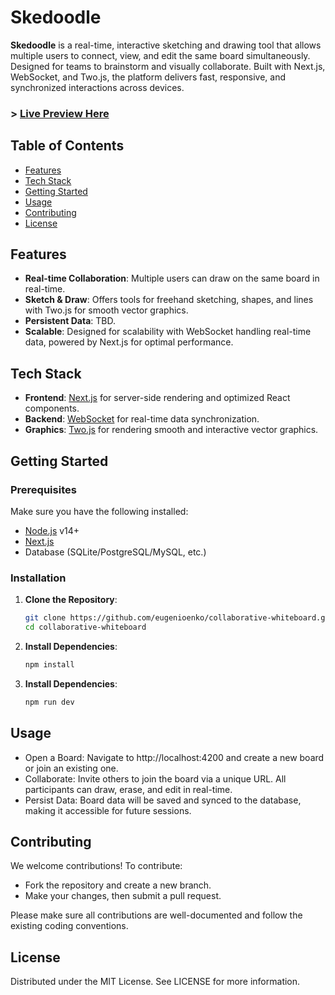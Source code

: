 # Skedoodle

**Skedoodle** is a real-time, interactive sketching and drawing tool that allows multiple users to connect, view, and edit the same board simultaneously. Designed for teams to brainstorm and visually collaborate. 
Built with Next.js, WebSocket, and Two.js, the platform delivers fast, responsive, and synchronized interactions across devices.

### > [Live Preview Here](https://skedoodle.yy-dev.top)


## Table of Contents

- [Features](#features)
- [Tech Stack](#tech-stack)
- [Getting Started](#getting-started)
- [Usage](#usage)
- [Contributing](#contributing)
- [License](#license)

## Features

- **Real-time Collaboration**: Multiple users can draw on the same board in real-time.
- **Sketch & Draw**: Offers tools for freehand sketching, shapes, and lines with Two.js for smooth vector graphics.
- **Persistent Data**: TBD.
- **Scalable**: Designed for scalability with WebSocket handling real-time data, powered by Next.js for optimal performance.

## Tech Stack

- **Frontend**: [Next.js](https://nextjs.org/) for server-side rendering and optimized React components.
- **Backend**: [WebSocket](https://developer.mozilla.org/en-US/docs/Web/API/WebSocket) for real-time data synchronization.
- **Graphics**: [Two.js](https://two.js.org/) for rendering smooth and interactive vector graphics.

## Getting Started

### Prerequisites

Make sure you have the following installed:

- [Node.js](https://nodejs.org/) v14+
- [Next.js](https://nextjs.org/)
- Database (SQLite/PostgreSQL/MySQL, etc.)

### Installation

1. **Clone the Repository**:

   ```bash
   git clone https://github.com/eugenioenko/collaborative-whiteboard.git
   cd collaborative-whiteboard
   ```

2. **Install Dependencies**:

   ```bash
   npm install
   ```

2. **Install Dependencies**:

   ```bash
   npm run dev
   ```
   
## Usage

- Open a Board: Navigate to http://localhost:4200 and create a new board or join an existing one.
- Collaborate: Invite others to join the board via a unique URL. All participants can draw, erase, and edit in real-time.
- Persist Data: Board data will be saved and synced to the database, making it accessible for future sessions.

## Contributing

We welcome contributions! To contribute:

- Fork the repository and create a new branch.
- Make your changes, then submit a pull request.

Please make sure all contributions are well-documented and follow the existing coding conventions.

## License

Distributed under the MIT License. See LICENSE for more information.

